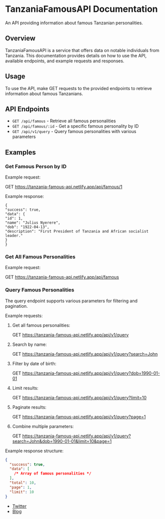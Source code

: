 # TanzaniaFamousAPI Documentation

An API providing information about famous Tanzanian personalities.

## Overview

TanzaniaFamousAPI is a service that offers data on notable individuals from Tanzania. This documentation provides details on how to use the API, available endpoints, and example requests and responses.

## Usage

To use the API, make GET requests to the provided endpoints to retrieve information about famous Tanzanians.

## API Endpoints

- `GET /api/famous` - Retrieve all famous personalities
- `GET /api/famous/:id` - Get a specific famous personality by ID
- `GET /api/v1/query` - Query famous personalities with various parameters

## Examples

### Get Famous Person by ID

Example request:

GET https://tanzania-famous-api.netlify.app/api/famous/1

Example response:

```
{
"success": true,
"data": {
"id": 1,
"name": "Julius Nyerere",
"dob": "1922-04-13",
"description": "First President of Tanzania and African socialist leader."
}
}
```

### Get All Famous Personalities

Example request:

GET https://tanzania-famous-api.netlify.app/api/famous

### Query Famous Personalities

The query endpoint supports various parameters for filtering and pagination.

Example requests:

1. Get all famous personalities:

   GET https://tanzania-famous-api.netlify.app/api/v1/query

2. Search by name:

   GET https://tanzania-famous-api.netlify.app/api/v1/query?search=John

3. Filter by date of birth:

   GET https://tanzania-famous-api.netlify.app/api/v1/query?dob=1990-01-01

4. Limit results:

   GET https://tanzania-famous-api.netlify.app/api/v1/query?limit=10

5. Paginate results:

   GET https://tanzania-famous-api.netlify.app/api/v1/query?page=1

6. Combine multiple parameters:

   GET https://tanzania-famous-api.netlify.app/api/v1/query?search=John&dob=1990-01-01&limit=10&page=1

Example response structure:

```json
{
  "success": true,
  "data": [
    /* Array of famous personalities */
  ],
  "total": 10,
  "page": 1,
  "limit": 10
}
```

- [Twitter](https://x.com/Henrylee_hd)
- [Blog](https://easyone.hashnode.dev/)
